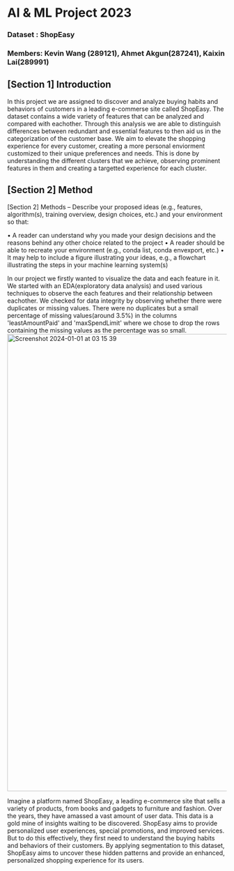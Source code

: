# AI &amp; ML Project 2023
### Dataset : ShopEasy

### Members: Kevin Wang (289121), Ahmet Akgun(287241), Kaixin Lai(289991)

## [Section 1] Introduction
In this project we are assigned to discover and analyze buying habits and behaviors of customers in a leading e-commerse site called ShopEasy. The dataset contains a wide variety of features that can be analyzed and compared with eachother. Through this analysis we are able to distinguish differences between redundant and essential features to then aid us in the categorization of the customer base. We aim to elevate the shopping experience for every customer, creating a more personal enviorment customized to their unique preferences and needs. This is done by understanding the different clusters that we achieve, observing prominent features in them and creating a targetted experience for each cluster.

## [Section 2] Method
[Section 2] Methods – Describe your proposed ideas (e.g., features, algorithm(s),
training overview, design choices, etc.) and your environment so that:
    
• A reader can understand why you made your design decisions and the reasons behind any other choice related to the project
• A reader should be able to recreate your environment (e.g., conda list, conda envexport, etc.)
• It may help to include a figure illustrating your ideas, e.g., a flowchart illustrating the steps in your machine learning system(s)

In our project we firstly wanted to visualize the data and each feature in it. We started with an EDA(exploratory data analysis) and used various techniques to observe the each features and their relationship between eachother. We checked for data integrity by observing whether there were duplicates or missing values. There were no duplicates but a small percentage of missing values(around 3.5%) in the columns 'leastAmountPaid' and 'maxSpendLimit' where we chose to drop the rows containing the missing values as the percentage was so small.
<img width="1049" alt="Screenshot 2024-01-01 at 03 15 39" src="https://github.com/kevinwang2307/ShopEasy-289121/assets/145768116/4deaad80-e7be-4536-b319-12852e3fb3c6">



Imagine a platform named ShopEasy, a leading e-commerce site that sells a variety of products, from books and gadgets to furniture and fashion. Over the years, they have amassed a vast amount of user data. This data is a gold mine of insights waiting to be discovered. ShopEasy aims to provide personalized user experiences, special promotions, and improved services. But to do this effectively, they first need to understand the buying habits and behaviors of their customers. By applying segmentation to this dataset, ShopEasy aims to uncover these hidden patterns and provide an enhanced, personalized shopping experience for its users.

